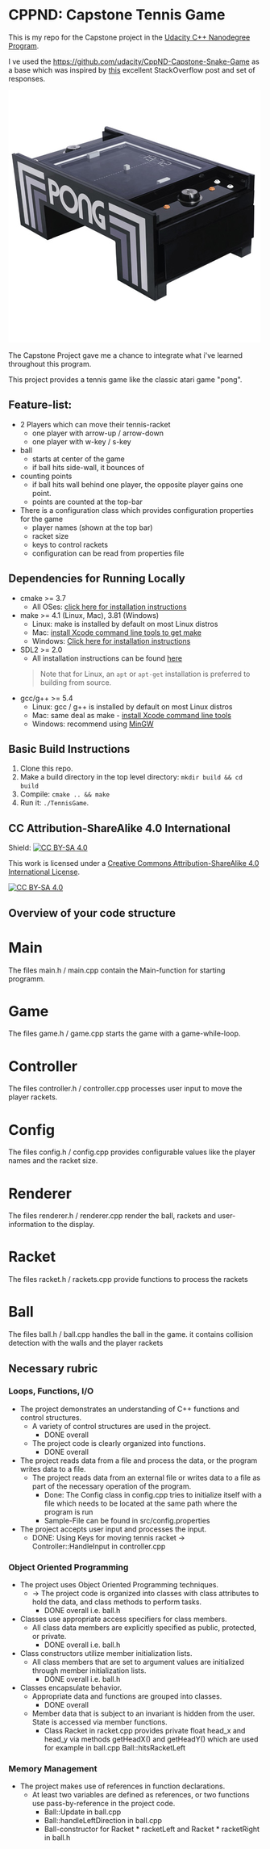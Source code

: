 # CPPND: Capstone Tennis Game

This is my repo for the Capstone project in the [Udacity C++ Nanodegree Program](https://www.udacity.com/course/c-plus-plus-nanodegree--nd213).

I ve used the https://github.com/udacity/CppND-Capstone-Snake-Game as a base which was inspired by [this](https://codereview.stackexchange.com/questions/212296/snake-game-in-c-with-sdl) excellent StackOverflow post and set of responses.

<img center src="pong.jpg"/>

The Capstone Project gave me a chance to integrate what i've learned throughout this program. 

This project provides a tennis game like the classic atari game "pong".

## Feature-list:
* 2 Players which can move their tennis-racket
  * one player with arrow-up / arrow-down
  * one player with w-key / s-key
* ball
  * starts at center of the game
  * if ball hits side-wall, it bounces of
* counting points
  * if ball hits wall behind one player, the opposite player gains one point.
  * points are counted at the top-bar    
* There is a configuration class which provides configuration properties for the game
  * player names (shown at the top bar)
  * racket size
  * keys to control rackets
  * configuration can be read from properties file

## Dependencies for Running Locally
* cmake >= 3.7
  * All OSes: [click here for installation instructions](https://cmake.org/install/)
* make >= 4.1 (Linux, Mac), 3.81 (Windows)
  * Linux: make is installed by default on most Linux distros
  * Mac: [install Xcode command line tools to get make](https://developer.apple.com/xcode/features/)
  * Windows: [Click here for installation instructions](http://gnuwin32.sourceforge.net/packages/make.htm)
* SDL2 >= 2.0
  * All installation instructions can be found [here](https://wiki.libsdl.org/Installation)
  >Note that for Linux, an `apt` or `apt-get` installation is preferred to building from source. 
* gcc/g++ >= 5.4
  * Linux: gcc / g++ is installed by default on most Linux distros
  * Mac: same deal as make - [install Xcode command line tools](https://developer.apple.com/xcode/features/)
  * Windows: recommend using [MinGW](http://www.mingw.org/)

## Basic Build Instructions

1. Clone this repo.
2. Make a build directory in the top level directory: `mkdir build && cd build`
3. Compile: `cmake .. && make`
4. Run it: `./TennisGame`.


## CC Attribution-ShareAlike 4.0 International


Shield: [![CC BY-SA 4.0][cc-by-sa-shield]][cc-by-sa]

This work is licensed under a
[Creative Commons Attribution-ShareAlike 4.0 International License][cc-by-sa].

[![CC BY-SA 4.0][cc-by-sa-image]][cc-by-sa]

[cc-by-sa]: http://creativecommons.org/licenses/by-sa/4.0/
[cc-by-sa-image]: https://licensebuttons.net/l/by-sa/4.0/88x31.png
[cc-by-sa-shield]: https://img.shields.io/badge/License-CC%20BY--SA%204.0-lightgrey.svg

## Overview of your code structure
# Main
The files main.h / main.cpp contain the Main-function for starting programm.

# Game
The files game.h / game.cpp starts the game with a game-while-loop.

# Controller
The files controller.h / controller.cpp processes user input to move the player rackets.

# Config
The files config.h / config.cpp provides configurable values like the player names and the racket size.

# Renderer
The files renderer.h / renderer.cpp render the ball, rackets and user-information to the display.

# Racket
The files racket.h / rackets.cpp provide functions to process the rackets

# Ball
The files ball.h / ball.cpp handles the ball in the game. it contains collision detection with the walls and the player rackets


## Necessary rubric

  ### Loops, Functions, I/O
  * The project demonstrates an understanding of C++ functions and control structures.
    * A variety of control structures are used in the project.
      * DONE overall
    * The project code is clearly organized into functions.
      * DONE overall
  * The project reads data from a file and process the data, or the program writes data to a file.
    * The project reads data from an external file or writes data to a file as part of the necessary operation of the program.
      * Done: The Config class in config.cpp tries to initialize itself with a file which needs to be located at the same path where the program is run
      * Sample-File can be found in src/config.properties
  * The project accepts user input and processes the input.
    * DONE: Using Keys for moving tennis racket -> Controller::HandleInput in controller.cpp
  
  ### Object Oriented Programming
  * The project uses Object Oriented Programming techniques.
    * -> The project code is organized into classes with class attributes to hold the data, and class methods to perform tasks.
      * DONE overall i.e. ball.h
  * Classes use appropriate access specifiers for class members.
    * All class data members are explicitly specified as public, protected, or private.
      * DONE overall i.e. ball.h
  * Class constructors utilize member initialization lists.
    * All class members that are set to argument values are initialized through member initialization lists.
      * DONE overall i.e. ball.h
  * Classes encapsulate behavior.
    * Appropriate data and functions are grouped into classes.
      * DONE overall
    * Member data that is subject to an invariant is hidden from the user. State is accessed via member functions.
      *   Class Racket in racket.cpp provides private float head_x and head_y via methods getHeadX() and getHeadY() which are used for example in ball.cpp Ball::hitsRacketLeft

  ### Memory Management
  * The project makes use of references in function declarations.
    * At least two variables are defined as references, or two functions use pass-by-reference in the project code.
      * Ball::Update in ball.cpp
      * Ball::handleLeftDirection in ball.cpp
      * Ball-constructor for Racket * racketLeft and Racket * racketRight in ball.h